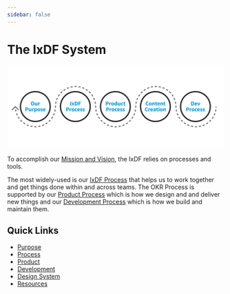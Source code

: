 ```yaml
---
sidebar: false
---
```


# The IxDF System

![](./images/hero-all.svg)

To accomplish our [Mission and Vision](/about/purpose.md), the IxDF relies on processes and tools.

The most widely-used is our [IxDF Process](/process/ixdf-process.md) that helps us to work together and get things done within and across teams. The
OKR Process is supported by our [Product Process](/product/product-process.md) which is how we design and and deliver new things and our [Development
Process](/development) which is how we build and maintain them.

## Quick Links

- [Purpose](about/purpose.md)
- [Process](process/ixdf-process.md)
- [Product](product/product-process.md)
- [Development](development)
- [Design System](https://design-system.interaction-design.org/)
- [Resources](resources)

